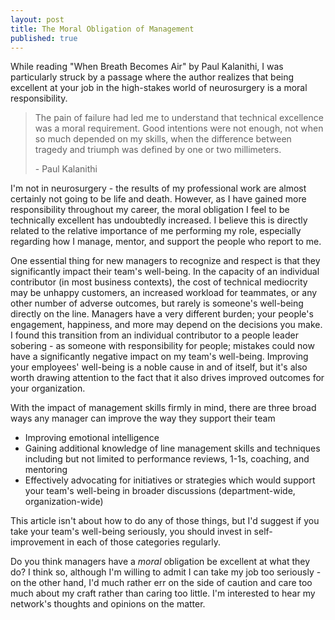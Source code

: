```yaml
---
layout: post
title: The Moral Obligation of Management
published: true
---
```

While reading "When Breath Becomes Air" by Paul Kalanithi, I was particularly struck by a passage where the author realizes that being excellent at your job in the high-stakes world of neurosurgery is a moral responsibility.

> The pain of failure had led me to understand that technical excellence was a moral requirement. Good intentions were not enough, not when so much depended on my skills, when the difference between tragedy and triumph was defined by one or two millimeters.
> 
> \- Paul Kalanithi

I'm not in neurosurgery - the results of my professional work are almost certainly not going to be life and death. However, as I have gained more responsibility throughout my career, the moral obligation I feel to be technically excellent has undoubtedly increased. I believe this is directly related to the relative importance of me performing my role, especially regarding how I manage, mentor, and support the people who report to me.

One essential thing for new managers to recognize and respect is that they significantly impact their team's well-being. In the capacity of an individual contributor (in most business contexts), the cost of technical mediocrity may be unhappy customers, an increased workload for teammates, or any other number of adverse outcomes, but rarely is someone's well-being directly on the line. Managers have a very different burden; your people's engagement, happiness, and more may depend on the decisions you make. I found this transition from an individual contributor to a people leader sobering - as someone with responsibility for people; mistakes could now have a significantly negative impact on my team's well-being. Improving your employees' well-being is a noble cause in and of itself, but it's also worth drawing attention to the fact that it also drives improved outcomes for your organization.

With the impact of management skills firmly in mind, there are three broad ways any manager can improve the way they support their team
- Improving emotional intelligence
- Gaining additional knowledge of line management skills and techniques including but not limited to performance reviews, 1-1s, coaching, and mentoring
- Effectively advocating for initiatives or strategies which would support your team's well-being in broader discussions (department-wide, organization-wide)

This article isn't about how to do any of those things, but I'd suggest if you take your team's well-being seriously, you should invest in self-improvement in each of those categories regularly. 

Do you think managers have a *moral* obligation be excellent at what they do? I think so, although I'm willing to admit I can take my job too seriously - on the other hand, I'd much rather err on the side of caution and care too much about my craft rather than caring too little. I'm interested to hear my network's thoughts and opinions on the matter. 
